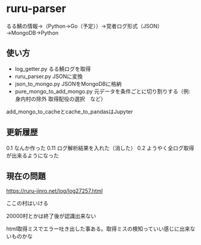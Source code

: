 # ruru-parser

るる鯖の情報→（Python→Go（予定））→覚者ログ形式（JSON）→MongoDB→Python

## 使い方

* log_getter.py  るる鯖ログを取得
* ruru_parser.py  JSONに変換
* json_to_mongo.py  JSONをMongoDBに格納
* pure_mongo_to_add_mongo.py  元データを条件ごとに切り割りする（例: 身内村の除外 取得配役の選択　など）

add_mongo_to_cacheとcache_to_pandasはJupyter

## 更新履歴

0.1 なんか作った
0.11 ログ解析結果を入れた（消した）
0.2 ようやく全ログ取得が出来るようになった


## 現在の問題

https://ruru-jinro.net/log/log27257.html

ここの村はいける

20000村とかは終了後が認識出来ない


html取得ミスでエラー吐き出した事ある。取得ミスの検知っていい感じに出来ないものかな
